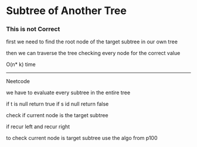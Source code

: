 

# Subtree of Another Tree

### This is not Correct

first we need to find the root node of the target subtree in our own tree

then we can traverse the tree checking every node for the correct value

O(n* k) time 

---

Neetcode

we have to evaluate every subtree in the entire tree

if t is null return true
if s id null return false

check if current node is the target subtree

if recur left and recur right

to check current node is target subtree use the algo from p100